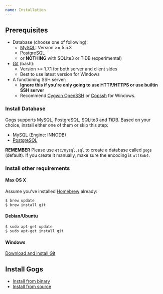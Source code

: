 ```yaml
---
name: Installation
---
```


## Prerequisites

- Database (choose one of following):
    - [MySQL](http://dev.mysql.com): Version >= 5.5.3
    - [PostgreSQL](http://www.postgresql.org/)
    - or **NOTHING** with SQLite3 or TiDB (experimental)
- [Git](http://git-scm.com/) (bash):
    - Version >= 1.7.1 for both server and client sides
    - Best to use latest version for Windows
- A functioning SSH server:
    - **Ignore this if you're only going to use HTTP/HTTPS or use builtin SSH server**
    - Recommend [Cygwin OpenSSH](http://docs.oracle.com/cd/E24628_01/install.121/e22624/preinstall_req_cygwin_ssh.htm) or [Copssh](https://www.itefix.net/copssh) for Windows.

### Install Database

Gogs supports MySQL, PostgreSQL, SQLite3 and TiDB. Based on your choice, install either one of them or skip this step:

- [MySQL](http://dev.mysql.com/downloads/mysql/) (Engine: INNODB)
- [PostgreSQL](http://www.postgresql.org/download/)

**REMEMBER** Please use `etc/mysql.sql` to create a database called `gogs` (default). If you create it manually, make sure the encoding is `utf8mb4`.

### Install other requirements

#### Max OS X

Assume you've installed [Homebrew](http://brew.sh/) already:

```
$ brew update
$ brew install git
```

#### Debian/Ubuntu

```
$ sudo apt-get update
$ sudo apt-get install git
```

#### Windows

[Download and install Git](http://git-scm.com/downloads)

## Install Gogs

- [Install from binary](/docs/installation/install_from_binary)
- [Install from source](/docs/installation/install_from_source)
